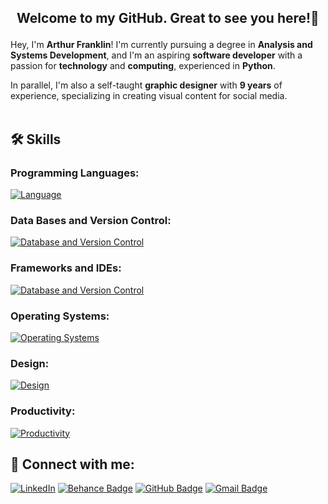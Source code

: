 ## <p align="center">  Welcome to my GitHub. Great to see you here!👋

Hey, I'm **Arthur Franklin**! I'm currently pursuing a degree in **Analysis and Systems Development**, and I'm an aspiring **software developer** with a passion for **technology** and **computing**, experienced in **Python**. 

In parallel, I'm also a self-taught **graphic designer** with  **9 years** of experience, specializing in creating visual content for social media.<br><br>



## 🛠️ Skills

### Programming Languages:<br>
[![Language](https://skillicons.dev/icons?i=py,js,html,css)](https://skillicons.dev)


### Data Bases and Version Control:<br>
[![Database and Version Control](https://skillicons.dev/icons?i=mysql,sqlite,mongodb,git,github)](https://skillicons.dev)


### Frameworks and IDEs:
[![Database and Version Control](https://skillicons.dev/icons?i=django,flask,vscode,vscodium,pycharm,replit)](https://skillicons.dev)


### Operating Systems:<br>
[![Operating Systems](https://skillicons.dev/icons?i=windows,linux,mint,ubuntu,arch,apple)](https://skillicons.dev)


### Design:<br>
[![Design](https://skillicons.dev/icons?i=photoshop,illustrator,premiere,audition,xd,figma)](https://skillicons.dev)

### Productivity:<br>
[![Productivity](https://skillicons.dev/icons?i=notion,obsidian,md)](https://skillicons.dev)


## 📧 Connect with me:
[![LinkedIn](https://img.shields.io/badge/linkedin-%230077B5.svg?style=for-the-badge&logo=linkedin&logoColor=white)](https://www.linkedin.com/in/arthurfranklin/)
[![Behance Badge](https://img.shields.io/badge/Behance-1769FF?logo=behance&logoColor=fff&style=for-the-badge)](https://behance.net/arthurcfranklin)
[![GitHub Badge](https://img.shields.io/badge/GitHub-181717?logo=github&logoColor=fff&style=for-the-badge)](https://github.com/arthurcfranklin)
[![Gmail Badge](https://img.shields.io/badge/-Gmail-D14836?style=for-the-badge&logo=gmail&logoColor=white&link=mailto:arthurdcaf@gmail.com)](mailto:arthurdcaf@gmail.com)
